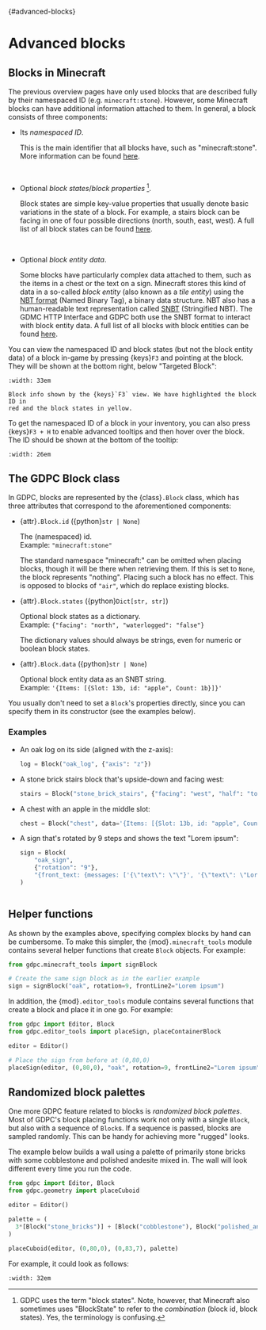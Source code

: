 {#advanced-blocks}
# Advanced blocks

## Blocks in Minecraft

The previous overview pages have only used blocks that are described fully by
their namespaced ID (e.g. `minecraft:stone`). However, some Minecraft blocks can
have additional information attached to them. In general, a block consists of
three components:

- Its *namespaced ID*.

  This is the main identifier that all blocks have, such as
  "minecraft:stone". More information can be found
  [here](https://minecraft.wiki/w/Resource_location).

  &nbsp;


- Optional *block states*/*block properties* [^blockstates].

  [^blockstates]: GDPC uses the term "block states". Note, however, that
  Minecraft also sometimes uses "BlockState" to refer to the *combination*
  (block id, block states). Yes, the terminology is confusing.

  Block states are simple key-value properties that usually denote basic
  variations in the state of a block.
  For example, a stairs block can be facing in one of four possible directions
  (north, south, east, west).
  A full list of all block states can be found
  [here](https://minecraft.wiki/w/Block_states).

  &nbsp;


- Optional *block entity data*.

  Some blocks have particularly complex data attached to them, such as the items
  in a chest or the text on a sign. Minecraft stores this kind of data in a
  so-called *block entity* (also known as a *tile entity*) using the
  [NBT format](https://minecraft.wiki/NBT_format) (Named Binary Tag), a binary
  data structure. NBT also has a human-readable text representation called
  [SNBT](https://minecraft.wiki/w/NBT_format#SNBT_format) (Stringified NBT). The
  GDMC HTTP Interface and GDPC both use the SNBT format to interact with block
  entity data.
  A full list of all blocks with block entities can be found
  [here](https://minecraft.wiki/w/Block_entity).


You can view the namespaced ID and block states (but not the block
entity data) of a block in-game by
pressing {keys}`F3` and pointing at the block. They will be shown at the bottom
right, below "Targeted Block":

```{figure} ../images/f3-block.png
:width: 33em

Block info shown by the {keys}`F3` view. We have highlighted the block ID in
red and the block states in yellow.
```

To get the namespaced ID of a block in your inventory, you can also press
{keys}`F3 + H` to enable advanced tooltips and then hover over the block. The
ID should be shown at the bottom of the tooltip:

```{figure} ../images/advanced-tooltip.png
:width: 26em
```


## The GDPC Block class

In GDPC, blocks are represented by the {class}`.Block` class, which has three
attributes that correspond to the aforementioned components:

- {attr}`.Block.id` ({python}`str | None`)

  The (namespaced) id.\
  Example: `"minecraft:stone"`

  The standard namespace "minecraft:" can be omitted when placing blocks,
  though it will be there when retrieving them. If this is set to `None`, the
  block represents "nothing". Placing such a block has no effect. This is
  opposed to blocks of `"air"`, which do replace existing blocks.


- {attr}`.Block.states` ({python}`Dict[str, str]`)

  Optional block states as a dictionary.\
  Example: `{"facing": "north", "waterlogged": "false"}`

  The dictionary values should always be strings, even for numeric or boolean
  block states.


- {attr}`.Block.data` ({python}`str | None`)

  Optional block entity data as an SNBT string.\
  Example: `'{Items: [{Slot: 13b, id: "apple", Count: 1b}]}'`


You usually don't need to set a `Block`'s properties directly, since you can
specify them in its constructor (see the examples below).

### Examples

- An oak log on its side (aligned with the z-axis):
  ```python
  log = Block("oak_log", {"axis": "z"})
  ```

- A stone brick stairs block that's upside-down and facing west:
  ```python
  stairs = Block("stone_brick_stairs", {"facing": "west", "half": "top"})
  ```

- A chest with an apple in the middle slot:
  ```python
  chest = Block("chest", data='{Items: [{Slot: 13b, id: "apple", Count: 1b}]}')
  ```

- A sign that's rotated by 9 steps and shows the text "Lorem ipsum":
  ```python
  sign = Block(
      "oak_sign",
      {"rotation": "9"},
      "{front_text: {messages: ['{\"text\": \"\"}', '{\"text\": \"Lorem ipsum\"}', '{\"text\": \"\"}', '{\"text\": \"\"}']}}"
  )
  ```

```{image} ../images/advanced-blocks.png
```


## Helper functions

As shown by the examples above, specifying complex blocks by hand can be
cumbersome. To make this simpler, the {mod}`.minecraft_tools` module contains
several helper functions that create `Block` objects. For example:

```python
from gdpc.minecraft_tools import signBlock

# Create the same sign block as in the earlier example
sign = signBlock("oak", rotation=9, frontLine2="Lorem ipsum")
```

In addition, the {mod}`.editor_tools` module contains several functions that
create a block and place it in one go. For example:

```python
from gdpc import Editor, Block
from gdpc.editor_tools import placeSign, placeContainerBlock

editor = Editor()

# Place the sign from before at (0,80,0)
placeSign(editor, (0,80,0), "oak", rotation=9, frontLine2="Lorem ipsum")
```


## Randomized block palettes

One more GDPC feature related to blocks is *randomized block palettes*.
Most of GDPC's block placing functions work not only with a single `Block`, but
also with a sequence of `Block`s. If a sequence is passed, blocks are sampled
randomly. This can be handy for achieving more "rugged" looks.

The example below builds a wall using a palette of primarily stone bricks with
some cobblestone and polished andesite mixed in. The wall will look different
every time you run the code.

```python
from gdpc import Editor, Block
from gdpc.geometry import placeCuboid

editor = Editor()

palette = (
  3*[Block("stone_bricks")] + [Block("cobblestone"), Block("polished_andesite")]
)

placeCuboid(editor, (0,80,0), (0,83,7), palette)
```

For example, it could look as follows:

```{figure} ../images/randomized-wall.png
:width: 32em
```
